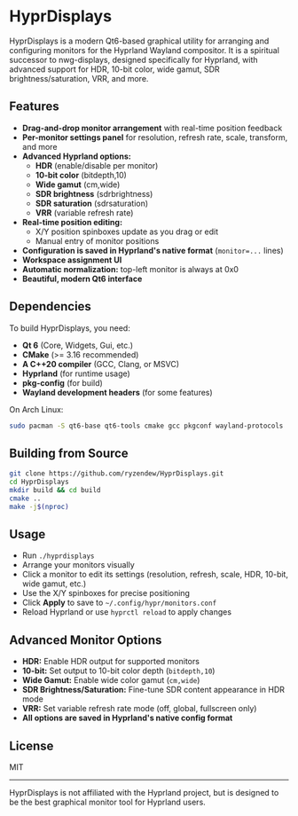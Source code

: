 # HyprDisplays

HyprDisplays is a modern Qt6-based graphical utility for arranging and configuring monitors for the Hyprland Wayland compositor. It is a spiritual successor to nwg-displays, designed specifically for Hyprland, with advanced support for HDR, 10-bit color, wide gamut, SDR brightness/saturation, VRR, and more.

## Features

- **Drag-and-drop monitor arrangement** with real-time position feedback
- **Per-monitor settings panel** for resolution, refresh rate, scale, transform, and more
- **Advanced Hyprland options:**
  - **HDR** (enable/disable per monitor)
  - **10-bit color** (bitdepth,10)
  - **Wide gamut** (cm,wide)
  - **SDR brightness** (sdrbrightness)
  - **SDR saturation** (sdrsaturation)
  - **VRR** (variable refresh rate)
- **Real-time position editing:**
  - X/Y position spinboxes update as you drag or edit
  - Manual entry of monitor positions
- **Configuration is saved in Hyprland's native format** (`monitor=...` lines)
- **Workspace assignment UI**
- **Automatic normalization:** top-left monitor is always at 0x0
- **Beautiful, modern Qt6 interface**

## Dependencies

To build HyprDisplays, you need:

- **Qt 6** (Core, Widgets, Gui, etc.)
- **CMake** (>= 3.16 recommended)
- **A C++20 compiler** (GCC, Clang, or MSVC)
- **Hyprland** (for runtime usage)
- **pkg-config** (for build)
- **Wayland development headers** (for some features)

On Arch Linux:
```sh
sudo pacman -S qt6-base qt6-tools cmake gcc pkgconf wayland-protocols
```
## Building from Source

```sh
git clone https://github.com/ryzendew/HyprDisplays.git
cd HyprDisplays
mkdir build && cd build
cmake ..
make -j$(nproc)
```

## Usage

- Run `./hyprdisplays`
- Arrange your monitors visually
- Click a monitor to edit its settings (resolution, refresh, scale, HDR, 10-bit, wide gamut, etc.)
- Use the X/Y spinboxes for precise positioning
- Click **Apply** to save to `~/.config/hypr/monitors.conf`
- Reload Hyprland or use `hyprctl reload` to apply changes

## Advanced Monitor Options

- **HDR:** Enable HDR output for supported monitors
- **10-bit:** Set output to 10-bit color depth (`bitdepth,10`)
- **Wide Gamut:** Enable wide color gamut (`cm,wide`)
- **SDR Brightness/Saturation:** Fine-tune SDR content appearance in HDR mode
- **VRR:** Set variable refresh rate mode (off, global, fullscreen only)
- **All options are saved in Hyprland's native config format**

## License

MIT

---

HyprDisplays is not affiliated with the Hyprland project, but is designed to be the best graphical monitor tool for Hyprland users. 
